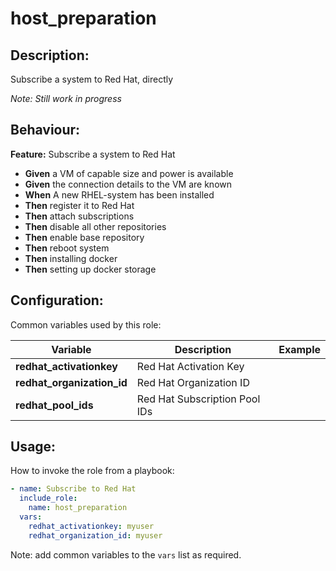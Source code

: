 # host_preparation

## Description:

Subscribe a system to Red Hat, directly 

_Note: Still work in progress_

## Behaviour:

**Feature:** Subscribe a system to Red Hat
- **Given** a VM of capable size and power is available
- **Given** the connection details to the VM are known
- **When** A new RHEL-system has been installed
- **Then** register it to Red Hat
- **Then** attach subscriptions
- **Then** disable all other repositories
- **Then** enable base repository
- **Then** reboot system
- **Then** installing docker
- **Then** setting up docker storage

## Configuration:

Common variables used by this role:

| Variable  | Description  | Example  | 
|---|---|---|
| **redhat_activationkey** | Red Hat Activation Key | |
| **redhat_organization_id** | Red Hat Organization ID |  |
| **redhat_pool_ids** | Red Hat Subscription Pool IDs |  |

## Usage:

How to invoke the role from a playbook:

```yaml
- name: Subscribe to Red Hat
  include_role:
    name: host_preparation
  vars:
    redhat_activationkey: myuser
    redhat_organization_id: myuser
```

Note: add common variables to the `vars` list as required.